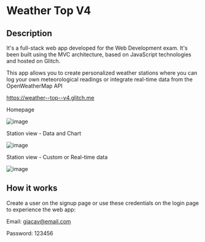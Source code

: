 # Weather Top V4

## Description

It's a full-stack web app developed for the Web Development exam. It's been built using the MVC architecture, based on JavaScript technologies and hosted on Glitch.

This app allows you to create personalized weather stations where you can log your own meteorological readings or integrate real-time data from the OpenWeatherMap API

https://weather--top--v4.glitch.me

Homepage

![image](https://github.com/k41205/weather-top-js/assets/93975067/ca2d758c-f246-42e7-91c6-c77fc17915e9)

Station view - Data and Chart

![image](https://github.com/k41205/weather-top-js/assets/93975067/aa4039ed-92ac-4a00-b785-fc1a790de38e)

Station view - Custom or Real-time data

![image](https://github.com/k41205/weather-top-js/assets/93975067/96477d91-7a2c-4fa7-99a3-24f76f426fe2)

## How it works

Create a user on the signup page or use these credentials on the login page to experience the web app:

Email: giacav@email.com

Password: 123456
